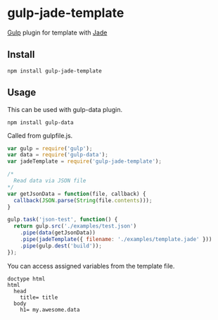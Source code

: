 gulp-jade-template
==================

[Gulp](https://github.com/gulpjs/gulp) plugin for template with [Jade](https://github.com/visionmedia/jade)

## Install

```
npm install gulp-jade-template
```

## Usage

This can be used with gulp-data plugin.

```
npm install gulp-data
```

Called from gulpfile.js.

```javascript
var gulp = require('gulp');
var data = require('gulp-data');
var jadeTemplate = require('gulp-jade-template');

/*
  Read data via JSON file
*/
var getJsonData = function(file, callback) {
  callback(JSON.parse(String(file.contents)));
}

gulp.task('json-test', function() {
  return gulp.src('./examples/test.json')
    .pipe(data(getJsonData))
    .pipe(jadeTemplate({ filename: './examples/template.jade' }))
    .pipe(gulp.dest('build'));
});
```

You can access assigned variables from the template file.

```
doctype html
html
  head
    title= title
  body
    h1= my.awesome.data
```
